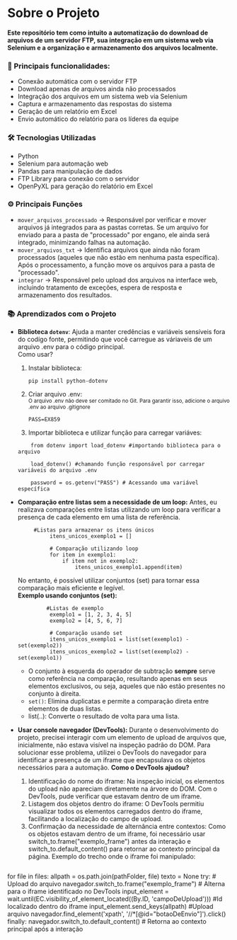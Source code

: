 # Sobre o Projeto  
**Este repositório tem como intuito a automatização do download de arquivos de um servidor FTP, sua integração em um sistema web via Selenium e a organização e armazenamento dos arquivos localmente.**

### **🚀 Principais funcionalidades:**  
- Conexão automática com o servidor FTP  
- Download apenas de arquivos ainda não processados  
- Integração dos arquivos em um sistema web via Selenium  
- Captura e armazenamento das respostas do sistema  
- Geração de um relatório em Excel  
- Envio automático do relatório para os líderes da equipe  

### **🛠️ Tecnologias Utilizadas**  
- Python 
- Selenium para automação web
- Pandas para manipulação de dados
- FTP Library para conexão com o servidor
- OpenPyXL para geração do relatório em Excel

### **⚙️ Principais Funções**  
- `mover_arquivos_processado` → Responsável por verificar e mover arquivos já integrados para as pastas corretas. Se um arquivo for enviado para a pasta de "processado" por engano, ele ainda será integrado, minimizando falhas na automação.
- `mover_arquivos_txt` → Identifica arquivos que ainda não foram processados (aqueles que não estão em nenhuma pasta específica). Após o processamento, a função move os arquivos para a pasta de "processado".
- `integrar` → Responsável pelo upload dos arquivos na interface web, incluindo tratamento de exceções, espera de resposta e armazenamento dos resultados.

### **📚 Aprendizados com o Projeto**  
- **Biblioteca `dotenv`**: Ajuda a manter credências e variáveis sensíveis fora do codígo fonte, permitindo que você carregue as váriaveis de um arquivo .env para o código principal.  
    Como usar?  
    1. Instalar biblioteca:  
        ``` 
        pip install python-dotenv
        ```  
    2. Criar arquivo .env:  
        <sub> O arquivo .env não deve ser comitado no Git. Para garantir isso, adicione o arquivo .env ao arquivo .gitignore </sub>  
        ```
        PASS=EX859
        ```  
    3. Importar biblioteca e utilizar função para carregar variáves:  

  ```
      from dotenv import load_dotenv #importando biblioteca para o arquivo
      
      load_dotenv() #chamando função responsável por carregar variáveis do arquivo .env
      
      password = os.getenv("PASS") # Acessando uma variável específica

  ```

- **Comparação entre listas sem a necessidade de um loop:** Antes, eu realizava comparações entre listas utilizando um loop para verificar a presença de cada elemento em uma lista de referência.
  ```
       #Listas para armazenar os itens únicos
            itens_unicos_exemplo1 = []
            
            # Comparação utilizando loop
            for item in exemplo1:
                if item not in exemplo2:
                    itens_unicos_exemplo1.append(item) 
  ```

    No entanto, é possível utilizar conjuntos (set) para tornar essa comparação mais eficiente e legível.  
    **Exemplo usando conjuntos (set):**
  ```
           #Listas de exemplo
            exemplo1 = [1, 2, 3, 4, 5]
            exemplo2 = [4, 5, 6, 7]
            
            # Comparação usando set
            itens_unicos_exemplo1 = list(set(exemplo1) - set(exemplo2))
            itens_unicos_exemplo2 = list(set(exemplo2) - set(exemplo1))
  ```  
    - O conjunto à esquerda do operador de subtração **sempre** serve como referência na comparação, resultando apenas em seus elementos exclusivos, ou seja, aqueles que não estão presentes no conjunto à direita. 
    - `set()`: Elimina duplicatas e permite a comparação direta entre elementos de duas listas.  
    - list(..):  Converte o resultado de volta para uma lista.  
- **Usar console navegador (DevTools):**
Durante o desenvolvimento do projeto, precisei interagir com um elemento de upload de arquivos que, inicialmente, não estava visível na inspeção padrão do DOM. Para solucionar esse problema, utilizei o DevTools do navegador para identificar a presença de um iframe que encapsulava os objetos necessários para a automação.
**Como o DevTools ajudou?**
    1.    Identificação do nome do iframe: Na inspeção inicial, os elementos do upload não apareciam diretamente na árvore do DOM. Com o DevTools, pude verificar que estavam dentro de um iframe.
    2.    Listagem dos objetos dentro do iframe: O DevTools permitiu visualizar todos os elementos carregados dentro do iframe, facilitando a localização do campo de upload.
    3.    Confirmação da necessidade de alternância entre contextos: Como os objetos estavam dentro de um iframe, foi necessário usar switch_to.frame("exemplo_frame") antes da interação e switch_to.default_content() para retornar ao contexto principal da página.
  Exemplo do trecho onde o iframe foi manipulado:
  ```
for file in files:
    allpath = os.path.join(pathFolder, file)
    texto = None
    try:
        # Upload do arquivo
        navegador.switch_to.frame("exemplo_frame")  # Alterna para o iframe identificado no DevTools
        input_element = wait.until(EC.visibility_of_element_located((By.ID, 'campoDeUpload'))) #Id localizado dentro do iframe
        input_element.send_keys(allpath) #Upload arquivo
        navegador.find_element('xpath', '//*[@id="botaoDeEnvio"]').click() 
    finally:
        navegador.switch_to.default_content()  # Retorna ao contexto principal após a interação

  ```
